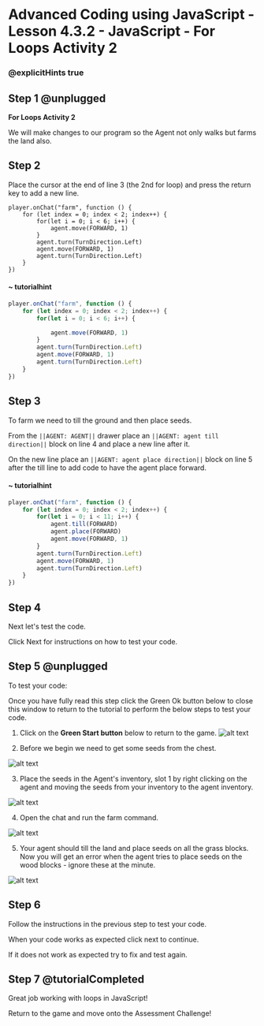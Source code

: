 # Advanced Coding using JavaScript - Lesson 4.3.2 - JavaScript - For Loops Activity 2

### @explicitHints true

## Step 1 @unplugged
**For Loops Activity 2**

We will make changes to our program so the Agent not only walks but farms the land also.

## Step 2
Place the cursor at the end of line 3 (the 2nd for loop) and press the return key to add a new line.
```template
player.onChat("farm", function () {
    for (let index = 0; index < 2; index++) {
        for(let i = 0; i < 6; i++) {
            agent.move(FORWARD, 1)
        } 
        agent.turn(TurnDirection.Left) 
        agent.move(FORWARD, 1)   
        agent.turn(TurnDirection.Left)   	
    }   
})
```
#### ~ tutorialhint
```javascript
player.onChat("farm", function () {
    for (let index = 0; index < 2; index++) {
        for(let i = 0; i < 6; i++) {

            agent.move(FORWARD, 1)
        } 
        agent.turn(TurnDirection.Left) 
        agent.move(FORWARD, 1)   
        agent.turn(TurnDirection.Left)   	
    }   
})
```
## Step 3 
To farm we need to till the ground and then place seeds.

From the ``||AGENT: AGENT||`` drawer place an ``||AGENT: agent till direction||`` block on line 4 and place a new line after it.

On the new line place an ``||AGENT: agent place direction||``  block on line 5 after the till line to add code to have the agent place forward.

#### ~ tutorialhint
```javascript
player.onChat("farm", function () {
    for (let index = 0; index < 2; index++) {
        for(let i = 0; i < 11; i++) {
            agent.till(FORWARD)
            agent.place(FORWARD)
            agent.move(FORWARD, 1)
        } 
        agent.turn(TurnDirection.Left) 
        agent.move(FORWARD, 1)   
        agent.turn(TurnDirection.Left)   	
    }   
})
```

## Step 4
Next let's test the code.

Click Next for instructions on how to test your code.

## Step 5 @unplugged
To test your code:

Once you have fully read this step click the Green Ok button below to close this window to return to the tutorial to perform the below steps to test your code.

1. Click on the **Green Start button** below to return to the game.
![alt text](https://advancedjsv3.codingcredentials.com/Lesson3/3.2.1/images/1.jpg?raw=true "Start")

2. Before we begin we need to get some seeds from the chest.

![alt text](https://advancedjsv3.codingcredentials.com/Lesson4/4.3.2/images/1.jpg?raw=true "Test")

3. Place the seeds in the Agent's inventory, slot 1 by right clicking on the agent and moving the seeds from your inventory to the agent inventory. 

![alt text](https://advancedjsv3.codingcredentials.com/Lesson4/4.3.2/images/4.jpg?raw=true "Test")

4. Open the chat and run the farm command.

![alt text](https://advancedjsv3.codingcredentials.com/Lesson4/4.3.2/images/2.jpg?raw=true "Test")

5. Your agent should till the land and place seeds on all the grass blocks. Now you will get an error when the agent tries to place seeds on the wood blocks - ignore these at the minute. 

![alt text](https://advancedjsv3.codingcredentials.com/Lesson4/4.3.2/images/3.jpg?raw=true "Test")

## Step 6
Follow the instructions in the previous step to test your code.

When your code works as expected click next to continue.

If it does not work as expected try to fix and test again.

## Step 7 @tutorialCompleted
Great job working with loops in JavaScript!

Return to the game and move onto the Assessment Challenge!